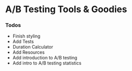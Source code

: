 # A/B Testing Tools & Goodies

### Todos

* Finish styling
* Add Tests
* Duration Calculator
* Add Resources
* Add introduction to A/B testing
* Add intro to A/B testing statistics
